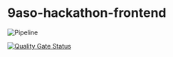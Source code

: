# 9aso-hackathon-frontend
![Pipeline](https://github.com/LuizAdolphs/9aso-hackathon-frontend/actions/workflows/pipeline.yml/badge.svg)

[![Quality Gate Status](https://sonarcloud.io/api/project_badges/measure?project=LuizAdolphs_9aso-hackathon-frontend&metric=alert_status)](https://sonarcloud.io/summary/new_code?id=LuizAdolphs_9aso-hackathon-frontend)

